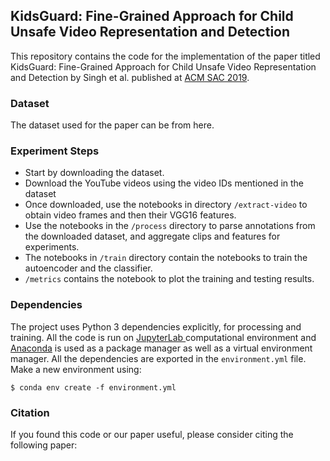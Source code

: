 ## KidsGuard: Fine-Grained Approach for Child Unsafe Video Representation and Detection

This repository contains the code for the implementation of the paper titled KidsGuard: Fine-Grained Approach for Child Unsafe Video Representation and Detection by Singh et al. published at [ACM SAC 2019](https://www.sigapp.org/sac/sac2019/).

### Dataset
The  dataset used for the paper can be from here.

### Experiment Steps
+ Start by downloading the dataset.
+ Download the YouTube videos using the video IDs mentioned in the dataset
+ Once downloaded, use the notebooks in directory `/extract-video` to obtain video frames and then their VGG16 features.
+ Use the notebooks in the `/process` directory to parse annotations from the downloaded dataset, and aggregate clips and features for experiments.
+ The notebooks in `/train` directory contain the notebooks to train the autoencoder and the classifier.
+ `/metrics` contains the notebook to plot the training and testing results.

### Dependencies
The project uses Python 3 dependencies explicitly, for processing and training. All the code is run on [JupyterLab ](https://github.com/jupyterlab/jupyterlab) computational environment and [Anaconda](https://anaconda.org/)  is used as a package manager as well as a virtual environment manager. 
All the dependencies are exported in the `environment.yml` file. Make a new environment using:
```
$ conda env create -f environment.yml
```

### Citation
If you found this code or our paper useful, please consider citing the following paper:
```
```
